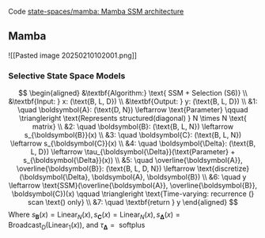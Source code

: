 Code [state-spaces/mamba: Mamba SSM architecture](https://github.com/state-spaces/mamba)
## Mamba
![[Pasted image 20250210102001.png]]
### Selective State Space Models
$$
\begin{aligned}
&\textbf{Algorithm:} \text{ SSM + Selection (S6)} \\
&\textbf{Input: } x: (\text{B, L, D}) \\
&\textbf{Output: } y: (\text{B, L, D}) \\
&1: \quad \boldsymbol{A}: (\text{D, N}) \leftarrow \text{Parameter}  \qquad \triangleright \text{Represents structured(diagonal) } N \times N \text{ matrix} \\
&2: \quad \boldsymbol{B}: (\text{B, L, N}) \leftarrow s_{\boldsymbol{B}}(x) \\
&3: \quad \boldsymbol{C}: (\text{B, L, N}) \leftarrow s_{\boldsymbol{C}}(x) \\
&4: \quad \boldsymbol{\Delta}: (\text{B, L, D}) \leftarrow \tau_{\boldsymbol{\Delta}}(\text{Parameter} + s_{\boldsymbol{\Delta}}(x)) \\
&5: \quad \overline{\boldsymbol{A}}, \overline{\boldsymbol{B}}: (\text{B, L, D, N}) \leftarrow \text{discretize}(\boldsymbol{\Delta}, \boldsymbol{A}, \boldsymbol{B}) \\
&6: \quad y \leftarrow \text{SSM}(\overline{\boldsymbol{A}}, \overline{\boldsymbol{B}}, \boldsymbol{C})(x) \qquad \triangleright \text{Time-varying: recurrence (} scan \text{) only}  \\
&7: \quad \textbf{return } y
\end{aligned}
$$
Where $s_{\boldsymbol{B}}(x)=\operatorname{Linear}_{N}(x), s_{\boldsymbol{C}}(x)=\operatorname{Linear}_{N}(x), s_{\boldsymbol{\Delta}}(x)=\operatorname{Broadcast}_{D}\left(\operatorname{Linear}_{1}(x)\right) \text {, and } \tau_{\boldsymbol{\Delta}}=\text { softplus }$

